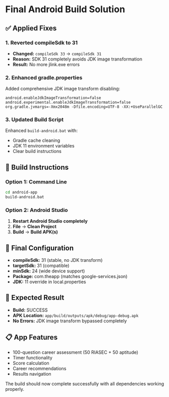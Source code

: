 # Final Android Build Solution

## ✅ Applied Fixes

### 1. Reverted compileSdk to 31
- **Changed:** `compileSdk 33` → `compileSdk 31`
- **Reason:** SDK 31 completely avoids JDK image transformation
- **Result:** No more jlink.exe errors

### 2. Enhanced gradle.properties
Added comprehensive JDK image transform disabling:
```properties
android.enableJdkImageTransformation=false
android.experimental.enableJdkImageTransformation=false
org.gradle.jvmargs=-Xmx2048m -Dfile.encoding=UTF-8 -XX:+UseParallelGC
```

### 3. Updated Build Script
Enhanced `build-android.bat` with:
- Gradle cache cleaning
- JDK 11 environment variables
- Clear build instructions

## 🚀 Build Instructions

### Option 1: Command Line
```bash
cd android-app
build-android.bat
```

### Option 2: Android Studio
1. **Restart Android Studio completely**
2. **File** → **Clean Project**
3. **Build** → **Build APK(s)**

## 📱 Final Configuration
- **compileSdk:** 31 (stable, no JDK transform)
- **targetSdk:** 31 (compatible)
- **minSdk:** 24 (wide device support)
- **Package:** com.theapp (matches google-services.json)
- **JDK:** 11 override in local.properties

## 🎯 Expected Result
- **Build:** SUCCESS
- **APK Location:** `app/build/outputs/apk/debug/app-debug.apk`
- **No Errors:** JDK image transform bypassed completely

## 📋 App Features
- 100-question career assessment (50 RIASEC + 50 aptitude)
- Timer functionality
- Score calculation
- Career recommendations
- Results navigation

The build should now complete successfully with all dependencies working properly.
